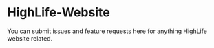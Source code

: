 # HighLife-Website
You can submit issues and feature requests here for anything HighLife website related.
